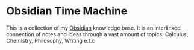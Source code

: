 # Obsidian Time Machine
This is a collection of my [Obsidian](https://obsidian.md/) knowledge base. It is an interlinked connection of notes and ideas through a vast amount of topics: Calculus, Chemistry, Philosophy, Writing e.t.c 

